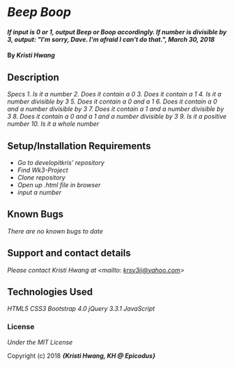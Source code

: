 # _Beep Boop_

#### _If input is 0 or 1, output Beep or Boop accordingly.  If number is divisible by 3, output: "I'm sorry, Dave. I'm afraid I can't do that.", March 30, 2018_

#### By _**Kristi Hwang**_

## Description
_Specs_
_1. Is it a number_
_2. Does it contain a 0_
_3. Does it contain a 1_
_4. Is it a number divisible by 3_
_5. Does it contain a 0 and a 1_
_6. Does it contain a 0 and a number divisible by 3_
_7. Does it contain a 1 and a number divisible by 3_
_8. Does it contain a 0 and a 1 and a number divisible by 3_
_9. Is it a positive number_
_10. Is it a whole number_


## Setup/Installation Requirements

* _Go to developitkris' repository_
* _Find Wk3-Project_
* _Clone repository_
* _Open up .html file in browser_
* _input a number_


## Known Bugs

_There are no known bugs to date_

## Support and contact details

_Please contact Kristi Hwang at <mailto: krsy3ii@yahoo.com>_

## Technologies Used

_HTML5_
_CSS3_
_Bootstrap 4.0_
_jQuery 3.3.1_
_JavaScript_


### License

*Under the MIT License*

Copyright (c) 2018 **_{Kristi Hwang, KH @ Epicodus}_**
